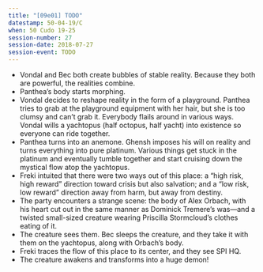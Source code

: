 ```yaml
---
title: "[09e01] TODO"
datestamp: 50-04-19/C
when: 50 Cudo 19-25
session-number: 27
session-date: 2018-07-27
session-event: TODO
---
```


* Vondal and Bec both create bubbles of stable reality. Because they both are powerful, the realities combine.
* Panthea’s body starts morphing.
* Vondal decides to reshape reality in the form of a playground. Panthea tries to grab at the playground equipment with her hair, but she is too clumsy and can’t grab it. Everybody flails around in various ways. Vondal wills a yachtopus (half octopus, half yacht) into existence so everyone can ride together.
* Panthea turns into an anemone. Ghensh imposes his will on reality and turns everything into pure platinum. Various things get stuck in the platinum and eventually tumble together and start cruising down the mystical flow atop the yachtopus.
* Freki intuited that there were two ways out of this place: a “high risk, high reward” direction toward crisis but also salvation; and a “low risk, low reward” direction away from harm, but away from destiny.
* The party encounters a strange scene: the body of Alex Orbach, with his heart cut out in the same manner as Dominick Tremere’s was—and a twisted small-sized creature wearing Priscilla Stormcloud’s clothes eating of it.
* The creature sees them. Bec sleeps the creature, and they take it with them on the yachtopus, along with Orbach’s body.
* Freki traces the flow of this place to its center, and they see SPI HQ.
* The creature awakens and transforms into a huge demon!
